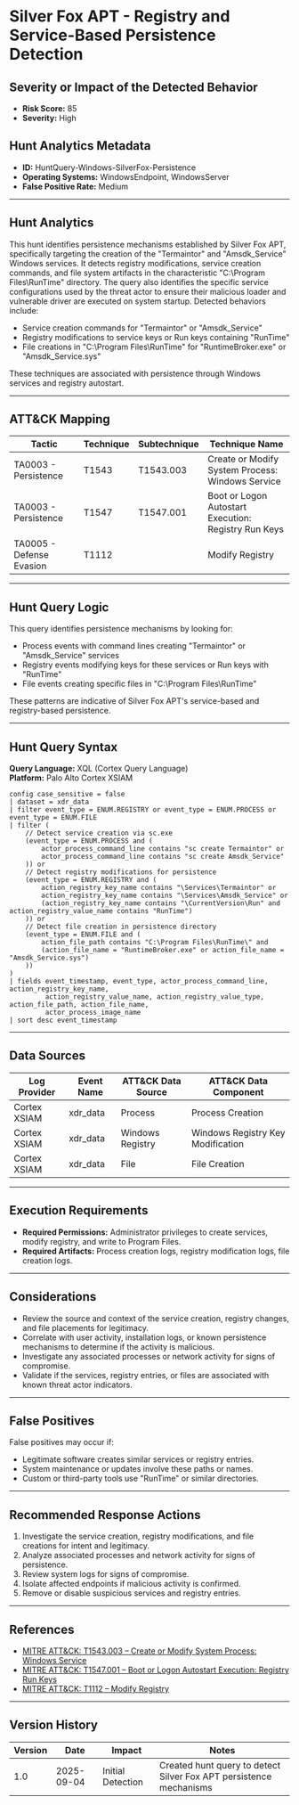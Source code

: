 # Silver Fox APT - Registry and Service-Based Persistence Detection

## Severity or Impact of the Detected Behavior
- **Risk Score:** 85
- **Severity:** High

## Hunt Analytics Metadata

- **ID:** HuntQuery-Windows-SilverFox-Persistence
- **Operating Systems:** WindowsEndpoint, WindowsServer
- **False Positive Rate:** Medium

---

## Hunt Analytics

This hunt identifies persistence mechanisms established by Silver Fox APT, specifically targeting the creation of the "Termaintor" and "Amsdk_Service" Windows services. It detects registry modifications, service creation commands, and file system artifacts in the characteristic "C:\Program Files\RunTime" directory. The query also identifies the specific service configurations used by the threat actor to ensure their malicious loader and vulnerable driver are executed on system startup. Detected behaviors include:

- Service creation commands for "Termaintor" or "Amsdk_Service"
- Registry modifications to service keys or Run keys containing "RunTime"
- File creations in "C:\Program Files\RunTime" for "RuntimeBroker.exe" or "Amsdk_Service.sys"

These techniques are associated with persistence through Windows services and registry autostart.

---

## ATT&CK Mapping

| Tactic                        | Technique   | Subtechnique | Technique Name                                 |
|------------------------------|-------------|--------------|-----------------------------------------------|
| TA0003 - Persistence         | T1543       | T1543.003    | Create or Modify System Process: Windows Service |
| TA0003 - Persistence         | T1547       | T1547.001    | Boot or Logon Autostart Execution: Registry Run Keys |
| TA0005 - Defense Evasion     | T1112       |              | Modify Registry                               |

---

## Hunt Query Logic

This query identifies persistence mechanisms by looking for:

- Process events with command lines creating "Termaintor" or "Amsdk_Service" services
- Registry events modifying keys for these services or Run keys with "RunTime"
- File events creating specific files in "C:\Program Files\RunTime"

These patterns are indicative of Silver Fox APT's service-based and registry-based persistence.

---

## Hunt Query Syntax

**Query Language:** XQL (Cortex Query Language)  
**Platform:** Palo Alto Cortex XSIAM

```xql
config case_sensitive = false 
| dataset = xdr_data 
| filter event_type = ENUM.REGISTRY or event_type = ENUM.PROCESS or event_type = ENUM.FILE  
| filter (  
    // Detect service creation via sc.exe  
    (event_type = ENUM.PROCESS and (  
        actor_process_command_line contains "sc create Termaintor" or  
        actor_process_command_line contains "sc create Amsdk_Service"  
    )) or  
    // Detect registry modifications for persistence  
    (event_type = ENUM.REGISTRY and (  
        action_registry_key_name contains "\Services\Termaintor" or  
        action_registry_key_name contains "\Services\Amsdk_Service" or  
        (action_registry_key_name contains "\CurrentVersion\Run" and action_registry_value_name contains "RunTime")  
    )) or  
    // Detect file creation in persistence directory  
    (event_type = ENUM.FILE and (  
        action_file_path contains "C:\Program Files\RunTime\" and  
        (action_file_name = "RuntimeBroker.exe" or action_file_name = "Amsdk_Service.sys")  
    ))  
)  
| fields event_timestamp, event_type, actor_process_command_line, action_registry_key_name,  
         action_registry_value_name, action_registry_value_type, action_file_path, action_file_name,  
         actor_process_image_name  
| sort desc event_timestamp 
```

---

## Data Sources

| Log Provider | Event Name       | ATT&CK Data Source  | ATT&CK Data Component  |
|--------------|------------------|---------------------|------------------------|
| Cortex XSIAM|    xdr_data       | Process             | Process Creation       |
| Cortex XSIAM|    xdr_data       | Windows Registry   | Windows Registry Key Modification |
| Cortex XSIAM|    xdr_data       | File               | File Creation          |

---

## Execution Requirements

- **Required Permissions:** Administrator privileges to create services, modify registry, and write to Program Files.
- **Required Artifacts:** Process creation logs, registry modification logs, file creation logs.

---

## Considerations

- Review the source and context of the service creation, registry changes, and file placements for legitimacy.
- Correlate with user activity, installation logs, or known persistence mechanisms to determine if the activity is malicious.
- Investigate any associated processes or network activity for signs of compromise.
- Validate if the services, registry entries, or files are associated with known threat actor indicators.

---

## False Positives

False positives may occur if:

- Legitimate software creates similar services or registry entries.
- System maintenance or updates involve these paths or names.
- Custom or third-party tools use "RunTime" or similar directories.

---

## Recommended Response Actions

1. Investigate the service creation, registry modifications, and file creations for intent and legitimacy.
2. Analyze associated processes and network activity for signs of persistence.
3. Review system logs for signs of compromise.
4. Isolate affected endpoints if malicious activity is confirmed.
5. Remove or disable suspicious services and registry entries.

---

## References

- [MITRE ATT&CK: T1543.003 – Create or Modify System Process: Windows Service](https://attack.mitre.org/techniques/T1543/003/)
- [MITRE ATT&CK: T1547.001 – Boot or Logon Autostart Execution: Registry Run Keys](https://attack.mitre.org/techniques/T1547/001/)
- [MITRE ATT&CK: T1112 – Modify Registry](https://attack.mitre.org/techniques/T1112/)

---

## Version History

| Version | Date       | Impact            | Notes                                                                                      |
|---------|------------|-------------------|--------------------------------------------------------------------------------------------|
| 1.0     | 2025-09-04 | Initial Detection | Created hunt query to detect Silver Fox APT persistence mechanisms                        |
